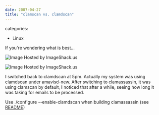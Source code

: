 ```yaml
---
date: 2007-04-27
title: "clamscan vs. clamdscan"
---
```








categories:
- Linux


If you're wondering what is best...

![Image Hosted by ImageShack.us](https://blog.wains.be/images/00-imageshack.jpg)

![Image Hosted by ImageShack.us](https://blog.wains.be/images/00-imageshack.jpg)

I switched back to clamdscan at 5pm.
Actually my system was using clamdscan under amavisd-new.
After switching to clamassassin, it was using clamscan by default, I noticed that after a while, seeing how long it was taking for emails to be processed.

Use ./configure --enable-clamdscan when building clamassassin (see [README](http://jameslick.com/clamassassin/clamassassin-1.2.4/README))
